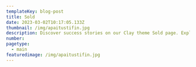 ```yaml
---
templateKey: blog-post
title: Sold
date: 2023-03-02T10:17:05.133Z
thumbnail: /img/apaitustifin.jpg
description: Discover success stories on our Clay theme Sold page. Explore our achievements and see how we turn visions into realities.
number: 
pagetype:
  - main
featuredimage: /img/apaitustifin.jpg
---
```



